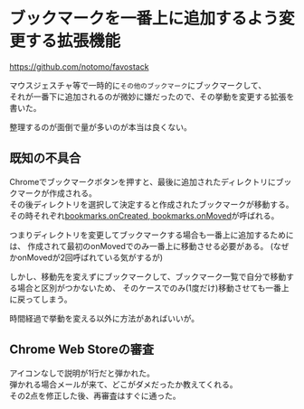 
# ブックマークを一番上に追加するよう変更する拡張機能

https://github.com/notomo/favostack

マウスジェスチャ等で一時的に`その他のブックマーク`にブックマークして、  
それが一番下に追加されるのが微妙に嫌だったので、その挙動を変更する拡張を書いた。

整理するのが面倒で量が多いのが本当は良くない。


## 既知の不具合

Chromeでブックマークボタンを押すと、最後に追加されたディレクトリにブックマークが作成される。  
その後ディレクトリを選択して決定すると作成されたブックマークが移動する。
その時それぞれ[bookmarks.onCreated, bookmarks.onMoved](https://developer.mozilla.org/en-US/docs/Mozilla/Add-ons/WebExtensions/API/bookmarks)が呼ばれる。 

つまりディレクトリを変更してブックマークする場合も一番上に追加するためには、
作成されて最初のonMovedでのみ一番上に移動させる必要がある。
(なぜかonMovedが2回呼ばれている気がするが)

しかし、移動先を変えずにブックマークして、ブックマーク一覧で自分で移動する場合と区別がつかないため、
そのケースでのみ(1度だけ)移動させても一番上に戻ってしまう。

時間経過で挙動を変える以外に方法があればいいが。


## Chrome Web Storeの審査

アイコンなしで説明が1行だと弾かれた。  
弾かれる場合メールが来て、どこがダメだったか教えてくれる。  
その2点を修正した後、再審査はすぐに通った。
